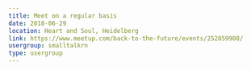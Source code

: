 ```yaml
---
title: Meet on a regular basis
date: 2018-06-29
location: Heart and Soul, Heidelberg
link: https://www.meetup.com/back-to-the-future/events/252059908/
usergroup: smalltalkrn
type: usergroup
---
```

